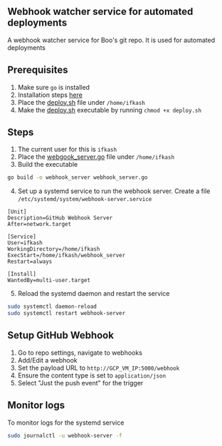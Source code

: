## Webhook watcher service for automated deployments
A webhook watcher service for Boo's git repo. It is used for automated deployments

## **Prerequisites**
1. Make sure `go` is installed
2. Installation steps [here](https://go.dev/dl/)
3. Place the [deploy.sh](./deploy.sh) file under `/home/ifkash`
4. Make the [deploy.sh](./deploy.sh) executable by running `chmod +x deploy.sh`

## **Steps**
1. The current user for this is `ifkash`
2. Place the [webgook_server.go](./webhook_server.go) file under `/home/ifkash`
3. Build the executable
```sh
go build -o webhook_server webhook_server.go
```
4. Set up a systemd service to run the webhook server. Create a file `/etc/systemd/system/webhook-server.service`
```
[Unit]
Description=GitHub Webhook Server
After=network.target

[Service]
User=ifkash
WorkingDirectory=/home/ifkash
ExecStart=/home/ifkash/webhook_server
Restart=always

[Install]
WantedBy=multi-user.target
```
5. Reload the systemd daemon and restart the service
```sh
sudo systemctl daemon-reload
sudo systemctl restart webhook-server
```

## **Setup GitHub Webhook**
1. Go to repo settings, navigate to webhooks
2. Add/Edit a webhook
3. Set the payload URL to `http://GCP_VM_IP:5000/webhook`
4. Ensure the content type is set to `application/json`
5. Select "Just the push event" for the trigger

## **Monitor logs**
To monitor logs for the systemd service
```sh
sudo journalctl -u webhook-server -f
```
